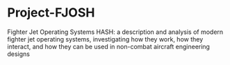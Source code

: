 # Project-FJOSH
Fighter Jet Operating Systems HASH: a description and analysis of modern fighter jet operating systems, investigating how they work, how they interact, and how they can be used in non-combat aircraft engineering designs
